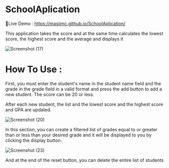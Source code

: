 # SchoolAplication

🔗Live Demo :  https://masiimc.github.io/SchoolAplication/

This application takes the score and at the same time calculates the lowest score, the highest score and the average and displays it

![Screenshot (17)](https://user-images.githubusercontent.com/116202175/232251834-bc57bc4a-b6d3-44b4-b257-f3ed33f2a03e.png)

# How To Use :

First, you must enter the student's name in the student name field and the grade in the grade field in a valid format and press the add button to add a new student.
The score can be 20 or less.

After each new student, the list and the lowest score and the highest score and GPA are updated.

![Screenshot (20)](https://user-images.githubusercontent.com/116202175/232251966-95e704d7-2cab-4d15-b9f0-2af1cde38ac0.png)

In this section, you can create a filtered list of grades equal to or greater than or less than your desired grade and it will be displayed to you by clicking the display button.

![Screenshot (23)](https://user-images.githubusercontent.com/116202175/232252109-52e6cce0-3c18-4286-b795-75de7f34d222.png)

And at the end of the reset button, you can delete the entire list of students
